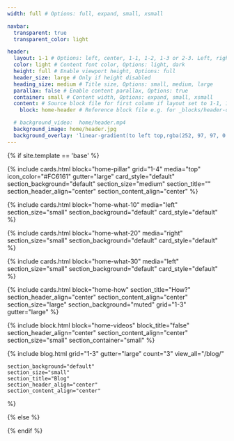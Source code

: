 ```yaml
---
width: full # Options: full, expand, small, xsmall

navbar:
  transparent: true
  transparent_color: light

header:
  layout: 1-1 # Options: left, center, 1-1, 1-2, 1-3 or 2-3. Left, right options display this pages title and subtitle. 1-1, 1-2, 1-3 or 2-3 options display content of block file/s.
  color: light # Content font color, Options: light, dark
  height: full # Enable viewport height, Options: full
  header_size: large # Only if height disabled
  heading_size: medium # Title size, Options: small, medium, large
  parallax: false # Enable content parallax, Options: true
  container: small # Content width, Options: expand, small, xsmall
  content: # Source block file for first column if layout set to 1-1, 1-2, 1-3 or 2-3
    block: home-header # Reference block file e.g. for _blocks/header-one.md enter header-one

  # background_video:  home/header.mp4
  background_image: home/header.jpg
  background_overlay: 'linear-gradient(to left top,rgba(252, 97, 97, 0.8) 0%, rgba(69, 69, 69, 0.8) 80%)'
---
```


{% if site.template == 'base' %}

{% include cards.html
    block="home-pillar"
    grid="1-4"
    media="top"
    icon_color="#FC6161"
    gutter="large"
    card_style="default"
    section_background="default"
    section_size="medium"
    section_title=""
    section_header_align="center"
    section_content_align="center"
  %}

{% include cards.html
    block="home-what-10"
    media="left"
    section_size="small"
    section_background="default"
    card_style="default"
  %}

{% include cards.html
    block="home-what-20"
    media="right"
    section_size="small"
    section_background="default"
    card_style="default"
  %}

{% include cards.html
    block="home-what-30"
    media="left"
    section_size="small"
    section_background="default"
    card_style="default"
  %}

{% include cards.html
    block="home-how"
    section_title="How?"
    section_header_align="center"
    section_content_align="center"
    section_size="large"
    section_background="muted"
    grid="1-3"
    gutter="large"
  %}

{% include block.html
    block="home-videos"
    block_title="false"
    section_header_align="center"
    section_content_align="center"
    section_size="small"
    section_container="small"
  %}

{% include blog.html
grid="1-3"
gutter="large"
count="3"
view_all="/blog/"

    section_background="default"
    section_size="small"
    section_title="Blog"
    section_header_align="center"
    section_content_align="center"

%}

{% else %}

{% endif %}
